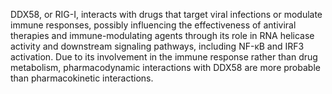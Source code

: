 DDX58, or RIG-I, interacts with drugs that target viral infections or modulate immune responses, possibly influencing the effectiveness of antiviral therapies and immune-modulating agents through its role in RNA helicase activity and downstream signaling pathways, including NF-κB and IRF3 activation. Due to its involvement in the immune response rather than drug metabolism, pharmacodynamic interactions with DDX58 are more probable than pharmacokinetic interactions.